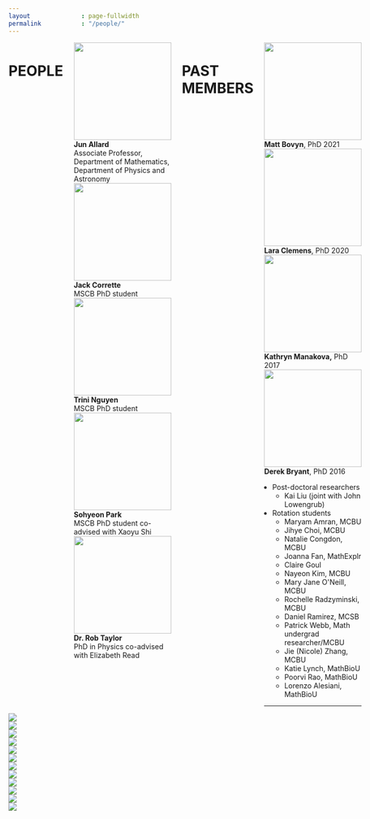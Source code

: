 ```yaml
---
layout              : page-fullwidth
permalink           : "/people/"
---
```


<!-- <style>
    .peoplewrapper {
        display: grid;
        grid-template-columns: 1fr 2fr; 
        align-items: center;
        grid-gap: 1em;
        row-gap: 1em;
        padding-bottom: 1em;
    }
    .peoplephoto {
        float:right;
        marginleft:auto;
        padding-left:1em;       
    }
</style> -->

<div class="row"> <!-- This should contain everything on this page content: both people and fun photos-->
    <div class="columns small-12 medium-12 large-8"> <!-- Column to contain all people content -->
        <div class="row">
            <div class="columns small-12">
                <h1>PEOPLE</h1>
            </div>
        </div>
        <div class="row align-middle">
            <div class="peoplewrapper">
                <div><img class="peoplephoto" src="{{ site.urlimg }}photojun.jpg" width="192"></div>
                <div><b>Jun Allard</b><br>
                Associate Professor, 
                Department of Mathematics, 
                Department of Physics and Astronomy</div>
            </div>
            <div class="peoplewrapper">
                <div><img class="peoplephoto" src="{{ site.urlimg }}Afavicon-192x192.png" width="192"></div>
                <div><b>Jack Corrette</b><br>
                MSCB PhD student</div>
            </div>
            <div class="peoplewrapper">
                <div><img class="peoplephoto" src="{{ site.urlimg }}Afavicon-192x192.png" width="192"></div>
                <div><b>Trini Nguyen</b><br>
                MSCB PhD student</div>
            </div>
            <div class="peoplewrapper">
                <div><img class="peoplephoto" src="{{ site.urlimg }}Afavicon-192x192.png" width="192"></div>
                <div><b>Sohyeon Park</b><br>
                MSCB PhD student
                co-advised with Xaoyu Shi</div>
            </div>
            <div class="peoplewrapper">
                <div><img class="peoplephoto" src="{{ site.urlimg }}Afavicon-192x192.png" width="192"></div>
                <div><b>Dr. Rob Taylor</b><br>
                PhD in Physics
                co-advised with Elizabeth Read</div>
            </div>
        </div> <!-- Done row with current people -->
        <div class="row"> <!-- past members section -->
            <div class="columns small-12">
                <h1>PAST MEMBERS</h1>
            </div>
        </div>
        <div class="row align-middle"> <!-- Row with all past people -->
            <div class="peoplewrapper">
                <div><img class="peoplephoto" src="{{ site.urlimg }}Afavicon-192x192.png" width="192"></div>
                <div><b>Matt Bovyn</b>, PhD 2021</div>
            </div>
            <div class="peoplewrapper">
                <div><img class="peoplephoto" src="{{ site.urlimg }}Afavicon-192x192.png" width="192"></div>
                <div><b>Lara Clemens</b>, PhD 2020</div>
            </div>
            <div class="peoplewrapper">
                <div><img class="peoplephoto" src="{{ site.urlimg }}Afavicon-192x192.png" width="192"></div>
                <div><b>Kathryn Manakova,</b> PhD 2017</div>
            </div>
            <div class="peoplewrapper">
                <div><img class="peoplephoto" src="{{ site.urlimg }}Afavicon-192x192.png" width="192"></div>
                <div><b>Derek Bryant</b>, PhD 2016</div>
            </div>
            <div> <!-- OTHER PAST -->
                <ul style="padding-left: 1rem">
                    <li>Post-doctoral researchers
                    <ul>
                        <li>Kai Liu (joint with John Lowengrub)</li>
                    </ul>
                    </li>
                    <li>Rotation students
                    <ul>
                        <li>Maryam Amran, MCBU</li>
                        <li>Jihye Choi, MCBU</li>
                        <li>Natalie Congdon, MCBU</li>
                        <li>Joanna Fan, MathExplr</li>
                        <li>Claire Goul</li>
                        <li>Nayeon Kim, MCBU</li>
                        <li>Mary Jane O'Neill, MCBU</li>
                        <li>Rochelle Radzyminski, MCBU</li>
                        <li>Daniel Ramirez, MCSB</li>
                        <li>Patrick Webb, Math undergrad researcher/MCBU</li>
                        <li>Jie (Nicole) Zhang, MCBU</li>
                        <li>Katie Lynch, MathBioU</li>
                        <li>Poorvi Rao, MathBioU</li>
                        <li>Lorenzo Alesiani, MathBioU</li>
                    </ul>
                    </li>
                </ul>
                <hr>
            </div>
        </div> <!-- Done row with all past people -->
    </div> <!-- Done column that contains all people content-->
    <!-- Photos of fun -->
    <!-- 2019 -->
    <div class="column small-12 medium-12 large-4">
        <img src="{{ site.urlimg }}sohyeon2019.jpg">
    </div>
    <div class="column small-12 medium-12 large-4">
        <img src="{{ site.urlimg }}group19f.jpg" >
    </div>
    <div class="column small-12 medium-12 large-4">
        <img src="{{ site.urlimg }}img_20191126_114741.jpg" >
    </div>
    <div class="column small-12 medium-12 large-4">
        <img src="{{ site.urlimg }}matt2019.jpg">
    </div>
    <!-- 2018 -->
    <div class="column small-12 medium-12 large-4">
        <img src="{{ site.urlimg }}20180330allardgroupphoto.jpeg">
    </div>
    <div class="column small-12 medium-12 large-4">
        <img src="{{ site.urlimg }}39273544_10156593333079694_8710688989096443904_n.jpg">
    </div>
    <!-- 2017 -->
    <div class="column small-12 medium-12 large-4">
        <img src="{{ site.urlimg }}img_20170422_153511.jpg" >
    </div>
    <div class="column small-12 medium-12 large-4">
        <img src="{{ site.urlimg }}img_20170402_022106.jpg" >
    </div>
    <!-- 2016 -->
    <div class="column small-12 medium-12 large-4">
        <img src="{{ site.urlimg }}img_0064.jpg" >
    </div>
    <!-- 2015 -->
    <div class="column small-12 medium-12 large-4">
        <img src="{{ site.urlimg }}allardlab2015largecropped512.jpeg" >
    </div>
    <!-- 2014 -->
    <div class="column small-12 medium-12 large-4">
        <img src="{{ site.urlimg }}photoderekbiophys2014_390px.jpeg">
    </div>
    <div class="column small-12 medium-12 large-4">
        <img src="{{ site.urlimg }}photogroup390px.jpeg">
    </div>

</div>


